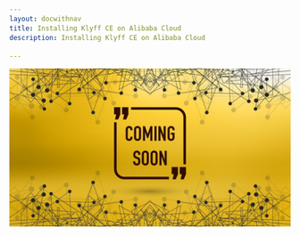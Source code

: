 ```yaml
---
layout: docwithnav
title: Installing Klyff CE on Alibaba Cloud
description: Installing Klyff CE on Alibaba Cloud

---
```


![image](/images/coming-soon.jpg)
